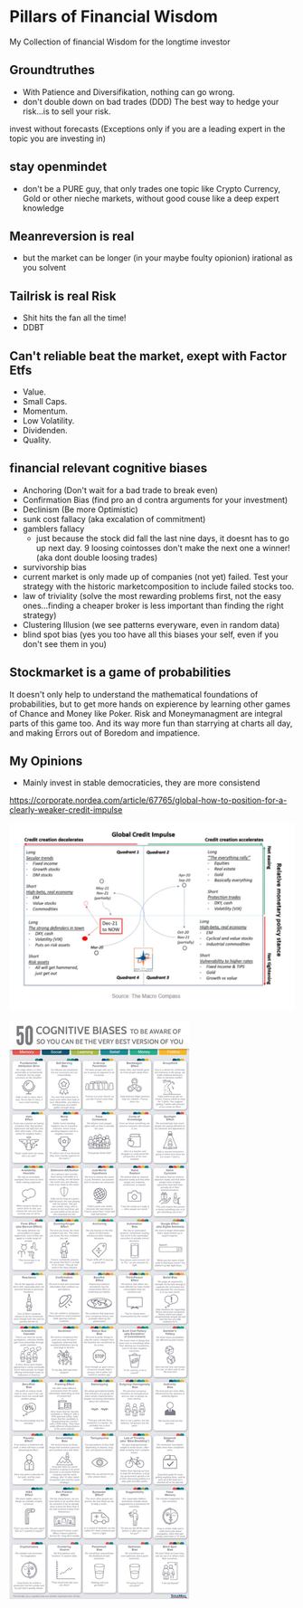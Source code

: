 # Pillars of Financial Wisdom
My Collection  of financial Wisdom for the longtime investor

## Groundtruthes
* With Patience and Diversifikation, nothing can go wrong.
* don't double down on bad trades (DDD)
The best way to hedge your risk…is to sell your risk.

invest without forecasts (Exceptions only if you are a leading expert in the topic you are investing in)

## stay openmindet
* don't be a PURE guy, that only trades one topic like Crypto Currency, Gold or other nieche markets, without good couse like a deep expert knowledge

## Meanreversion is real
* but the market can be longer (in your maybe foulty opionion) irational as you solvent

## Tailrisk is real Risk
* Shit hits the fan all the time!
* DDBT

## Can't reliable beat the market, exept with Factor Etfs
* Value.
* Small Caps.
* Momentum.
* Low Volatility.
* Dividenden.
* Quality.

## financial relevant cognitive biases
* Anchoring (Don't wait for a bad trade  to break even)
* Confirmation Bias (find pro an d contra arguments for your investment)
* Declinism (Be more Optimistic)
* sunk cost fallacy (aka excalation of commitment)
* gamblers fallacy
  * just because the stock did fall the last nine days, it doesnt has to go up next day. 9 loosing cointosses don't make the next one a winner! (aka dont double loosing trades)
*  survivorship bias
  * current market is only made up of companies (not yet) failed. Test your strategy with the historic marketcomposition to include failed stocks too.
*  law of triviality (solve the most rewarding problems first, not the easy ones...finding a cheaper broker is less important than finding the right strategy)
*  Clustering Illusion (we see patterns everyware, even in random data)
*  blind spot bias (yes you too have all this biases your self, even if you don't see them in you)

## Stockmarket is a game of probabilities
It doesn't only help to understand the mathematical foundations of probabilities, but to get more hands on expierence by learning other games of Chance and Money like Poker. Risk and Moneymanagment are integral parts of this game too. And its way more fun than starrying at charts all day, and making Errors out of Boredom and impatience.

## My Opinions
* Mainly invest in stable democraticies, they are more consistend

https://corporate.nordea.com/article/67765/global-how-to-position-for-a-clearly-weaker-credit-impulse

![Alt text](FTO2KyqXwAEDXWf[1]?raw=true "Credit Impulse")

![Alt text](FG_m9yjXEAIwGQa[1]?raw=true "Cognitive biases")
